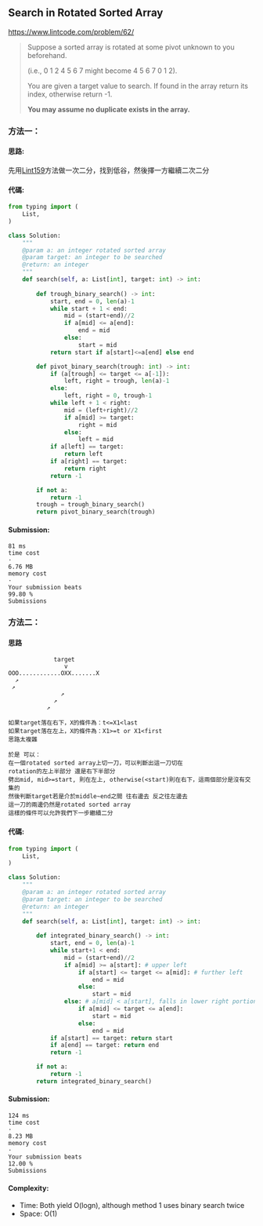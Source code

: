 ## Search in Rotated Sorted Array
https://www.lintcode.com/problem/62/
>Suppose a sorted array is rotated at some pivot unknown to you beforehand.
>
>(i.e., 0 1 2 4 5 6 7 might become 4 5 6 7 0 1 2).
>
>You are given a target value to search. If found in the array return its index, otherwise return -1.
>
>**You may assume no duplicate exists in the array.**

### 方法一：
#### 思路:
先用[Lint159](https://github.com/chkao831/Algo_learning_notes/blob/main/BinarySearch/LintCode_159_Find-Minimum-in-Rotated-Sorted-Array.md)方法做一次二分，找到低谷，然後擇一方繼續二次二分
#### 代碼:
```python
from typing import (
    List,
)

class Solution:
    """
    @param a: an integer rotated sorted array
    @param target: an integer to be searched
    @return: an integer
    """
    def search(self, a: List[int], target: int) -> int:
        
        def trough_binary_search() -> int:
            start, end = 0, len(a)-1
            while start + 1 < end:
                mid = (start+end)//2
                if a[mid] <= a[end]:
                    end = mid
                else:
                    start = mid
            return start if a[start]<=a[end] else end

        def pivot_binary_search(trough: int) -> int:
            if (a[trough] <= target <= a[-1]):
                left, right = trough, len(a)-1
            else:
                left, right = 0, trough-1
            while left + 1 < right:
                mid = (left+right)//2
                if a[mid] >= target:
                    right = mid
                else:
                    left = mid
            if a[left] == target:
                return left
            if a[right] == target:
                return right
            return -1

        if not a: 
            return -1
        trough = trough_binary_search()
        return pivot_binary_search(trough)
```
#### Submission:
```
81 ms
time cost
·
6.76 MB
memory cost
·
Your submission beats
99.80 %
Submissions
```

### 方法二：
#### 思路
```
             target
                v
OOO............OXX.......X
  ↗
 ↗
               ↗ 
             ↗
           ↗

如果target落在右下，X的條件為：t<=X1<last
如果target落在左上，X的條件為：X1>=t or X1<first
思路太複雜

於是 可以：
在一個rotated sorted array上切一刀，可以判斷出這一刀切在
rotation的左上半部分 還是右下半部分
劈出mid, mid>=start, 則在左上, otherwise(<start)則在右下，這兩個部分是沒有交集的
然後判斷target若是介於middle~end之間 往右邊去 反之往左邊去
這一刀的兩邊仍然是rotated sorted array
這樣的條件可以允許我們下一步繼續二分
```
#### 代碼:
```python
from typing import (
    List,
)

class Solution:
    """
    @param a: an integer rotated sorted array
    @param target: an integer to be searched
    @return: an integer
    """
    def search(self, a: List[int], target: int) -> int:
        
        def integrated_binary_search() -> int:
            start, end = 0, len(a)-1
            while start+1 < end:
                mid = (start+end)//2
                if a[mid] >= a[start]: # upper left
                    if a[start] <= target <= a[mid]: # further left
                        end = mid
                    else:
                        start = mid
                else: # a[mid] < a[start], falls in lower right portion
                    if a[mid] <= target <= a[end]:
                        start = mid
                    else:
                        end = mid
            if a[start] == target: return start
            if a[end] == target: return end
            return -1

        if not a: 
            return -1
        return integrated_binary_search()
```
#### Submission:
```
124 ms
time cost
·
8.23 MB
memory cost
·
Your submission beats
12.00 %
Submissions
```
#### Complexity:
- Time: Both yield O(logn), although method 1 uses binary search twice
- Space: O(1)
